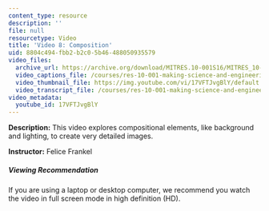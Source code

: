 ```yaml
---
content_type: resource
description: ''
file: null
resourcetype: Video
title: 'Video 8: Composition'
uid: 8804c494-fbb2-b2c0-5b46-488050935579
video_files:
  archive_url: https://archive.org/download/MITRES.10-001S16/MITRES_10-001S16_Track11_300k.mp4
  video_captions_file: /courses/res-10-001-making-science-and-engineering-pictures-a-practical-guide-to-presenting-your-work-spring-2016/55bd84379a4155099284ad9e7bb1f88c_17VFTJvgBlY.vtt
  video_thumbnail_file: https://img.youtube.com/vi/17VFTJvgBlY/default.jpg
  video_transcript_file: /courses/res-10-001-making-science-and-engineering-pictures-a-practical-guide-to-presenting-your-work-spring-2016/efe71610ef28883f240badfba07bff25_17VFTJvgBlY.pdf
video_metadata:
  youtube_id: 17VFTJvgBlY
---
```


**Description:** This video explores compositional elements, like background and lighting, to create very detailed images.

**Instructor:** Felice Frankel

##### Viewing Recommendation

If you are using a laptop or desktop computer, we recommend you watch the video in full screen mode in high definition (HD).